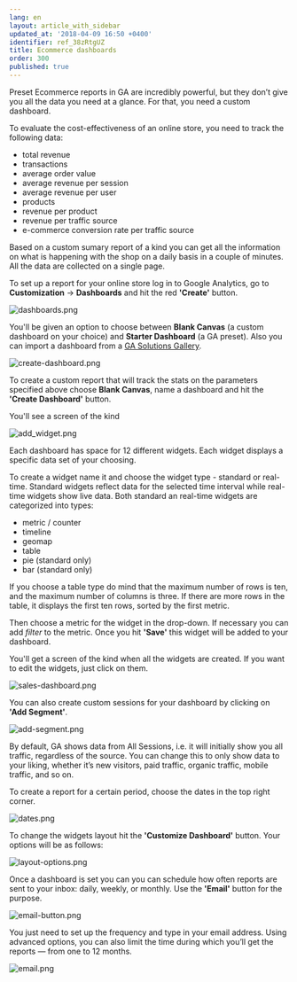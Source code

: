 ```yaml
---
lang: en
layout: article_with_sidebar
updated_at: '2018-04-09 16:50 +0400'
identifier: ref_38zRtgUZ
title: Ecommerce dashboards
order: 300
published: true
---
```

Preset Ecommerce reports in GA are incredibly powerful, but they don’t give you all the data you need at a glance. For that, you need a custom dashboard.

To evaluate the cost-effectiveness of an online store, you need to track the following data:

* total revenue
* transactions
* average order value
* average revenue per session
* average revenue per user
* products
* revenue per product
* revenue per traffic source
* e-commerce conversion rate per traffic source

Based on a custom sumary report of a kind you can get all the information on what is happening with the shop on a daily basis in a couple of minutes. All the data are collected on a single page.

To set up a report for your online store log in to Google Analytics, go to **Customization** -> **Dashboards** and hit the red **'Create'** button. 

![dashboards.png]({{site.baseurl}}/attachments/ref_38zRtgUZ/dashboards.png)


You'll be given an option to choose between **Blank Canvas** (a custom dashboard on your choice) and **Starter Dashboard** (a GA preset). Also you can import a dashboard from a [GA Solutions Gallery](https://analytics.google.com/analytics/gallery/#landing/start/ "Ecommerce dashboards").

![create-dashboard.png]({{site.baseurl}}/attachments/ref_38zRtgUZ/create-dashboard.png)


To create a custom report that will track the stats on the parameters specified above choose **Blank Canvas**, name a dashboard and hit the **'Create Dashboard'** button. 

You'll see a screen of the kind

![add_widget.png]({{site.baseurl}}/attachments/ref_38zRtgUZ/add_widget.png)


Each dashboard has space for 12 different widgets. Each widget displays a specific data set of your choosing.

To create a widget name it and choose the widget type - standard or real-time. Standard widgets reflect data for the selected time interval while real-time widgets show live data. Both standard an real-time widgets are categorized into types:

* metric / counter
* timeline
* geomap
* table
* pie (standard only)
* bar (standard only)

If you choose a table type do mind that the maximum number of rows is ten, and the maximum number of columns is three. If there are more rows in the table, it displays the first ten rows, sorted by the first metric.

Then choose a metric for the widget in the drop-down. If necessary you can add _filter_ to the metric. Once you hit **'Save'** this widget will be added to your dashboard.

You'll get a screen of the kind when all the widgets are created. If you want to edit the widgets, just click on them.

![sales-dashboard.png]({{site.baseurl}}/attachments/ref_38zRtgUZ/sales-dashboard.png)


You can also create custom sessions for your dashboard by clicking on **'Add Segment'**.

![add-segment.png]({{site.baseurl}}/attachments/ref_38zRtgUZ/add-segment.png)


By default, GA shows data from All Sessions, i.e. it will initially show you all traffic, regardless of the source. You can change this to only show data to your liking, whether it’s new visitors, paid traffic, organic traffic, mobile traffic, and so on.

To create a report for a certain period, choose the dates in the top right corner. 

![dates.png]({{site.baseurl}}/attachments/ref_38zRtgUZ/dates.png)

To change the widgets layout hit the **'Customize Dashboard'** button. Your options will be as follows:

![layout-options.png]({{site.baseurl}}/attachments/ref_38zRtgUZ/layout-options.png)


Once a dashboard is set you can you can schedule how often reports are sent to your inbox: daily, weekly, or monthly. Use the **'Email'** button for the purpose. 

![email-button.png]({{site.baseurl}}/attachments/ref_38zRtgUZ/email-button.png)


You just need to set up the frequency and type in your email address. Using advanced options, you can also limit the time during which you’ll get the reports — from one to 12 months.

![email.png]({{site.baseurl}}/attachments/ref_38zRtgUZ/email.png)
